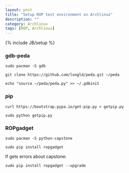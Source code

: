 ```yaml
---
layout: post
title: "Setup ROP test environment on Archlinux"
description: ""
category: Archlinux
tags: [ROP, Archlinux]
---
```

{% include JB/setup %}

### gdb-peda
`sudo pacman -S gdb`

`git clone https://github.com/longld/peda.git ~/peda`

`echo "source ~/peda/peda.py" >> ~/.gdbinit`



### pip
`curl https://bootstrap.pypa.io/get-pip.py > getpip.py`

`sudo python getpip.py`



### ROPgadget

`sudo pacman -S python-capstone`

`sudo pip install ropgadget`

If gets errors about capstone:

`sudo pip install ropgadget --upgrade`
